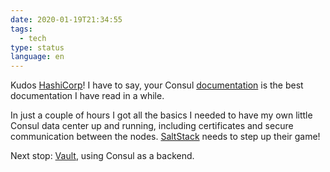 ```yaml
---
date: 2020-01-19T21:34:55
tags:
  - tech
type: status
language: en
---
```

Kudos [HashiCorp](https://hashicorp.com)! I have to say, your Consul [documentation](https://learn.hashicorp.com/consul/) is the best documentation I have read in a while.

In just a couple of hours I got all the basics I needed to have my own little Consul data center up and running, including certificates and secure communication between the nodes. [SaltStack](https://saltstack.com/) needs to step up their game!

Next stop: [Vault](https://learn.hashicorp.com/vault), using Consul as a backend.
